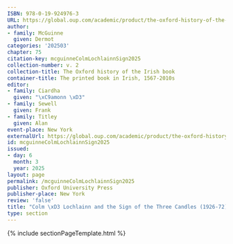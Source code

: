 ```yaml
---
ISBN: 978-0-19-924976-3
URL: https://global.oup.com/academic/product/the-oxford-history-of-the-irish-book-volume-ii-9780199249763?cc=ge&lang=3n#
author:
- family: McGuinne
  given: Dermot
categories: '202503'
chapter: 75
citation-key: mcguinneColmLochlainnSign2025
collection-number: v. 2
collection-title: The Oxford history of the Irish book
container-title: The printed book in Irish, 1567-2010s
editor:
- family: Ciardha
  given: "\xC9amonn \xD3"
- family: Sewell
  given: Frank
- family: Titley
  given: Alan
event-place: New York
externalUrl: https://global.oup.com/academic/product/the-oxford-history-of-the-irish-book-volume-ii-9780199249763?cc=ge&lang=3n#
id: mcguinneColmLochlainnSign2025
issued:
- day: 6
  month: 3
  year: 2025
layout: page
permalink: /mcguinneColmLochlainnSign2025
publisher: Oxford University Press
publisher-place: New York
review: 'false'
title: "Colm \xD3 Lochlainn and the Sign of the Three Candles (1926-72)"
type: section
---
```

{% include sectionPageTemplate.html %}
